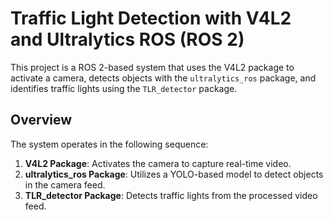 # Traffic Light Detection with V4L2 and Ultralytics ROS (ROS 2)

This project is a ROS 2-based system that uses the V4L2 package to activate a camera, detects objects with the `ultralytics_ros` package, and identifies traffic lights using the `TLR_detector` package.

## Overview
The system operates in the following sequence:
1. **V4L2 Package**: Activates the camera to capture real-time video.
2. **ultralytics_ros Package**: Utilizes a YOLO-based model to detect objects in the camera feed.
3. **TLR_detector Package**: Detects traffic lights from the processed video feed.
